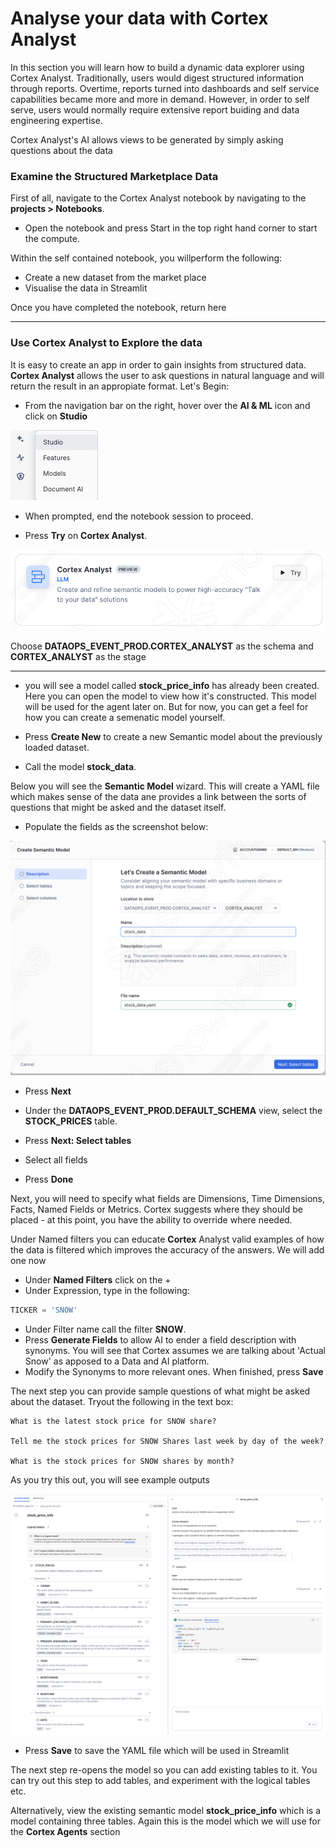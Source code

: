 # <h1black>Analyse your data with</h1black> <h1blue>Cortex Analyst<h1blue>

In this section you will learn how to build a dynamic data explorer using Cortex Analyst.  Traditionally, users would digest structured information through reports.  Overtime, reports turned into dashboards and self service capabilities became more and more in demand.  However, in order to self serve, users would normally require extensive report buiding and data engineering expertise. 

Cortex Analyst's AI allows views to be generated by simply asking questions about the data


### <h1sub>Examine the Structured Marketplace Data</h1sub>

First of all, navigate to the Cortex Analyst notebook by navigating to the **projects > Notebooks**.

- Open the notebook and press Start in the top right hand corner to start the compute. 

Within the self contained notebook, you willperform the following:

-   Create a new dataset from the market place
-   Visualise the data in Streamlit

Once you have completed the notebook, return here

<hr>

### <h1sub>Use Cortex Analyst to Explore the data</h1sub>
It is easy to create an app in order to gain insights from structured data.  **Cortex Analyst** allows the user to ask questions in natural language and will return the result in an appropiate format.  Let's Begin:

- From the navigation bar on the right, hover over the **AI & ML** icon and click on **Studio**

![alt text](assets/analyst/C002.png)

- When prompted, end the notebook session to proceed.

- Press **Try** on **Cortex Analyst**.

![create build](assets/analyst/C001.png)


Choose **DATAOPS_EVENT_PROD.CORTEX_ANALYST** as the schema and **CORTEX_ANALYST** as the stage

<hr>

- you will see a model called **stock_price_info**  has already been created.  Here you can open the model to view how it's constructed.  This model will be used for the agent later on.  But for now, you can get a feel for how you can create a semenatic model yourself.

- Press **Create New** to create a new Semantic model about the previously loaded dataset.

- Call the model **stock_data**.

Below you will see the **Semantic Model** wizard.  This will create a YAML file which makes sense of the data ane provides a link between the sorts of questions that might be asked and the dataset itself.  

- Populate the fields as the screenshot below:

![alt text](assets/analyst/C004.png)

- Press **Next**


- Under the **DATAOPS_EVENT_PROD.DEFAULT_SCHEMA** view, select the **STOCK_PRICES** table.
- Press **Next: Select tables**
- Select all fields
- Press **Done**

Next, you will need to specify what fields are Dimensions, Time Dimensions, Facts, Named Fields or Metrics.  Cortex suggests where they should be placed - at this point, you have the ability to override where needed.

Under Named filters you can educate **Cortex** Analyst valid examples of how the data is filtered which improves the accuracy of the answers.  We will add one now

- Under **Named Filters** click on the +
- Under Expression, type in the following:

```sql
TICKER = 'SNOW'
```
- Under Filter name call the filter **SNOW**.
- Press **Generate Fields** to allow AI to ender a field description with synonyms.  You will see that Cortex assumes we are talking about 'Actual Snow' as apposed to a Data and AI platform. 
-   Modify the Synonyms to more relevant ones.  When finished, press **Save**

The next step you can provide sample questions of what might be asked about the dataset.  Tryout the following in the text box:

```text
What is the latest stock price for SNOW share?

Tell me the stock prices for SNOW Shares last week by day of the week?

What is the stock prices for SNOW shares by month?

```

As you try this out, you will see example outputs

![alt text](assets/analyst/C003.png)


- Press **Save** to save the YAML file which will be used in Streamlit

The next step re-opens the model so you can add existing tables to it.  You can try out this step to add tables, and experiment with the logical tables etc.  

Alternatively, view the existing semantic model **stock_price_info** which is a model containing three tables.  Again this is the model which we will use for the **Cortex Agents** section


